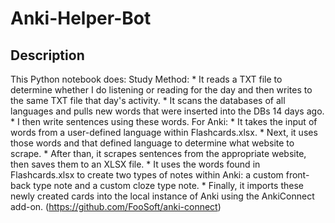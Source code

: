 # Anki-Helper-Bot

## Description

This Python notebook does:
    Study Method:
        * It reads a TXT file to determine whether I do listening or reading for the day and then writes to the same TXT file that day's activity.
        * It scans the databases of all languages and pulls new words that were inserted into the DBs 14 days ago.
            * I then write sentences using these words.
    For Anki:
        * It takes the input of words from a user-defined language within Flashcards.xlsx.
        * Next, it uses those words and that defined language to determine what website to scrape.
        * After than, it scrapes sentences from the appropriate website, then saves them to an XLSX file.
        * It uses the words found in Flashcards.xlsx to create two types of notes within Anki: a custom front-back type note and a custom cloze type note.
        * Finally, it imports these newly created cards into the local instance of Anki using the AnkiConnect add-on. (https://github.com/FooSoft/anki-connect)
  
